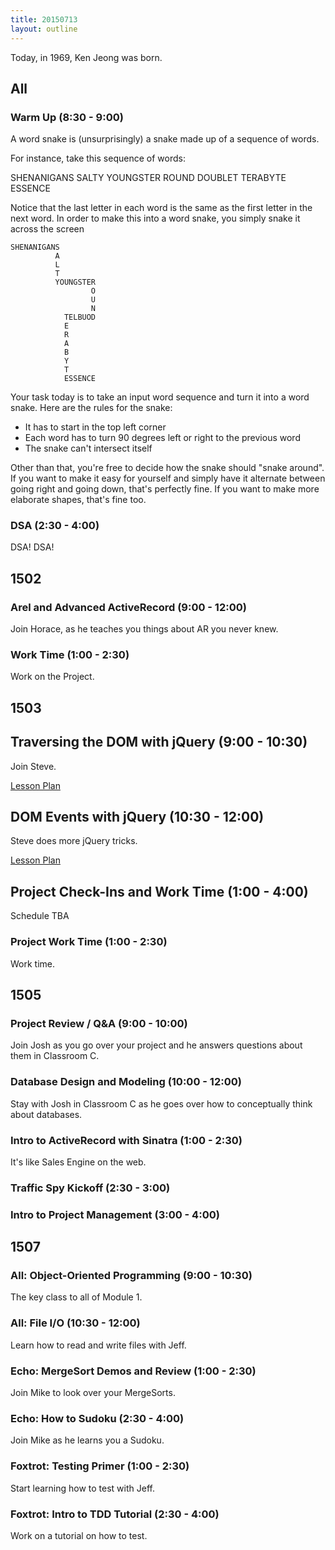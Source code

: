 ```yaml
---
title: 20150713
layout: outline
---
```


Today, in 1969, Ken Jeong was born.

## All

### Warm Up (8:30 - 9:00)

A word snake is (unsurprisingly) a snake made up of a sequence of words.

For instance, take this sequence of words:

SHENANIGANS SALTY YOUNGSTER ROUND DOUBLET TERABYTE ESSENCE

Notice that the last letter in each word is the same as the first letter in the next word. In order to make this into a word snake, you simply snake it across the screen

```
SHENANIGANS
          A
          L
          T
          YOUNGSTER
                  O
                  U
                  N
            TELBUOD
            E
            R
            A
            B
            Y
            T
            ESSENCE
```

Your task today is to take an input word sequence and turn it into a word snake. Here are the rules for the snake:

* It has to start in the top left corner
* Each word has to turn 90 degrees left or right to the previous word
* The snake can't intersect itself

Other than that, you're free to decide how the snake should "snake around". If you want to make it easy for yourself and simply have it alternate between going right and going down, that's perfectly fine. If you want to make more elaborate shapes, that's fine too.


### DSA (2:30 - 4:00)

DSA! DSA!


## 1502

### Arel and Advanced ActiveRecord (9:00 - 12:00)

Join Horace, as he teaches you things about AR you never knew.

### Work Time (1:00 - 2:30)

Work on the Project.


## 1503

## Traversing the DOM with jQuery (9:00 - 10:30)

Join Steve.

[Lesson Plan](https://github.com/turingschool/lesson_plans/blob/master/ruby_04-apis_and_scalability/jquery_dom_traversal_and_manipulation.md)

## DOM Events with jQuery (10:30 - 12:00)

Steve does more jQuery tricks.

[Lesson Plan](https://github.com/turingschool/lesson_plans/blob/master/ruby_04-apis_and_scalability/jquery_dom_traversal_and_manipulation.md)

## Project Check-Ins and Work Time (1:00 - 4:00)

Schedule TBA


### Project Work Time (1:00 - 2:30)

Work time.


## 1505

### Project Review / Q&A (9:00 - 10:00)

Join Josh as you go over your project and he answers questions about them in Classroom C.

### Database Design and Modeling (10:00 - 12:00)

Stay with Josh in Classroom C as he goes over how to conceptually think about databases.

### Intro to ActiveRecord with Sinatra (1:00 - 2:30)

It's like Sales Engine on the web.

### Traffic Spy Kickoff (2:30 - 3:00)


### Intro to Project Management (3:00 - 4:00)


## 1507

### All: Object-Oriented Programming (9:00 - 10:30)

The key class to all of Module 1.

### All: File I/O (10:30 - 12:00)

Learn how to read and write files with Jeff.

### Echo: MergeSort Demos and Review (1:00 - 2:30)

Join Mike to look over your MergeSorts.

### Echo: How to Sudoku (2:30 - 4:00)

Join Mike as he learns you a Sudoku.

### Foxtrot: Testing Primer (1:00 - 2:30)

Start learning how to test with Jeff.

### Foxtrot: Intro to TDD Tutorial (2:30 - 4:00)

Work on a tutorial on how to test.
